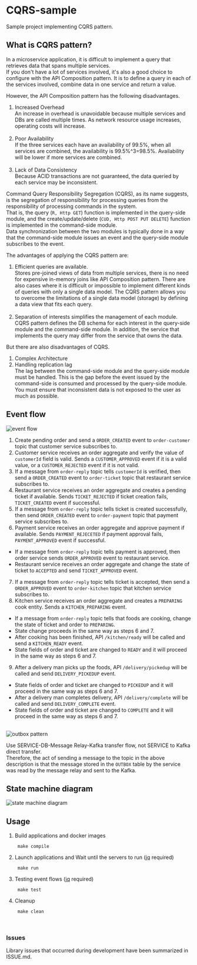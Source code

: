 # CQRS-sample
Sample project implementing CQRS pattern.

## What is CQRS pattern?
In a microservice application, it is difficult to implement a query that retrieves data that spans multiple services.<br>
If you don't have a lot of services involved, it's also a good choice to configure with the API Composition pattern.
It is to define a query in each of the services involved, combine data in one service and return a value.

However, the API Composition pattern has the following disadvantages.

1. Increased Overhead
<br>An increase in overhead is unavoidable because multiple services and DBs are called multiple times. As network resource usage increases, operating costs will increase.<br><br>
2. Poor Availability
<br>If the three services each have an availability of 99.5%, when all services are combined, the availability is 99.5%^3=98.5%. Availability will be lower if more services are combined.<br><br>
3. Lack of Data Consistency
<br>Because ACID transactions are not guaranteed, the data queried by each service may be inconsistent.<br>

Command Query Responsibility Segregation (CQRS), as its name suggests, is the segregation of responsibility for processing queries from the responsibility of processing commands in the system.<br>
That is, the query (`R, Http GET`) function is implemented in the query-side module, and the create/update/delete (`CUD, Http POST PUT DELETE`) function is implemented in the command-side module.<br>
Data synchronization between the two modules is typically done in a way that the command-side module issues an event and the query-side module subscribes to the event. 

The advantages of applying the CQRS pattern are:

1. Efficient queries are available.
<br>Stores pre-joined views of data from multiple services, there is no need for expensive in-memory joins like API Composition pattern.
   There are also cases where it is difficult or impossible to implement different kinds of queries with only a single data model. The CQRS pattern allows you to overcome the limitations of a single data model (storage) by defining a data view that fits each query.<br><br>
2. Separation of interests simplifies the management of each module.
<br>CQRS pattern defines the DB schema for each interest in the query-side module and the command-side module. In addition, the service that implements the query may differ from the service that owns the data.<br>

But there are also disadvantages of CQRS.

1. Complex Architecture
2. Handling replication lag
<br>The lag between the command-side module and the query-side module must be handled. 
This is the gap before the event issued by the command-side is consumed and processed by the query-side module.
You must ensure that inconsistent data is not exposed to the user as much as possible.<br>


## Event flow
<img src="https://user-images.githubusercontent.com/17774927/187399789-9593b568-124f-4f22-92f8-dc628cf28197.png" alt="event flow">
<br>

1. Create pending order and send a `ORDER_CREATED` event to `order-customer` topic that customer service subscribes to.
2. Customer service receives an order aggregate and verify the value of `customerId` field is valid. Sends a `CUSTOMER_APPROVED` event if it is a valid value, or a `CUSTOMER_REJECTED` event if it is not valid.
3. If a message from `order-reply` topic tells `customerId` is verified, then send a `ORDER_CREATED` event to `order-ticket` topic that restaurant service subscribes to.
4. Restaurant service receives an order aggregate and creates a pending ticket if available. Sends `TICKET_REJECTED` if ticket creation fails, `TICKET_CREATED` event if successful.
5. If a message from `order-reply` topic tells ticket is created successfully, then send `ORDER_CREATED` event to `order-payment` topic that payment service subscribes to.
6. Payment service receives an order aggregate and approve payment if available. Sends `PAYMENT_REJECETED` if payment approval fails, `PAYMENT_APPROVED` event if successful. 
- If a message from `order-reply` topic tells payment is approved, then order service sends `ORDER_APPROVED` event to restaurant service.
- Restaurant service receives an order aggregate and change the state of ticket to `ACCEPTED` and send `TICKET_APPROVED` event.
7. If a message from `order-reply` topic tells ticket is accepted, then send a `ORDER_APPROVED` event to `order-kitchen` topic that kitchen service subscribes to.
8. Kitchen service receives an order aggregate and creates a `PREPARING` cook entity. Sends a `KITCHEN_PREPARING` event.
- If a message from `order-reply` topic tells that foods are cooking, change the state of ticket and order to `PREPARING`.
- State change proceeds in the same way as steps 6 and 7.
- After cooking has been finished, API `/kitchen/ready` will be called and send a `KITCHEN_READY` event.
- State fields of order and ticket are changed to `READY` and it will proceed in the same way as steps 6 and 7.
9. After a delivery man picks up the foods, API `/delivery/pickedup` will be called and send `DELIVERY_PICKEDUP` event.
- State fields of order and ticket are changed to `PICKEDUP` and it will proceed in the same way as steps 6 and 7.
- After a delivery man completes delivery, API `/delivery/complete` will be called and send `DELIVERY_COMPLETE` event.
- State fields of order and ticket are changed to `COMPLETE` and it will proceed in the same way as steps 6 and 7.

<br>
<img src="https://user-images.githubusercontent.com/17774927/187403981-4da74d79-ec0f-4577-b454-8f84e0a5ee84.png" alt="outbox pattern">

Use SERVICE-DB-Message Relay-Kafka transfer flow, not SERVICE to Kafka direct transfer.<br>
Therefore, the act of sending a message to the topic in the above description is that the message stored in the `OUTBOX` table by the service was read by the message relay and sent to the Kafka.

## State machine diagram
<img src="https://user-images.githubusercontent.com/17774927/187406991-5a3da84f-9805-4fe1-b6fe-0b76295da921.png" alt="state machine diagram">
<br>

## Usage
1. Build applications and docker images

        make compile
2. Launch applications and Wait until the servers to run (<a href="https://github.com/stedolan/jq">jq</a> required)
    
        make run
3. Testing event flows (<a href="https://github.com/stedolan/jq">jq</a> required)

        make test
4. Cleanup

        make clean

<br>

### Issues
Library issues that occurred during development have been summarized in ISSUE.md.